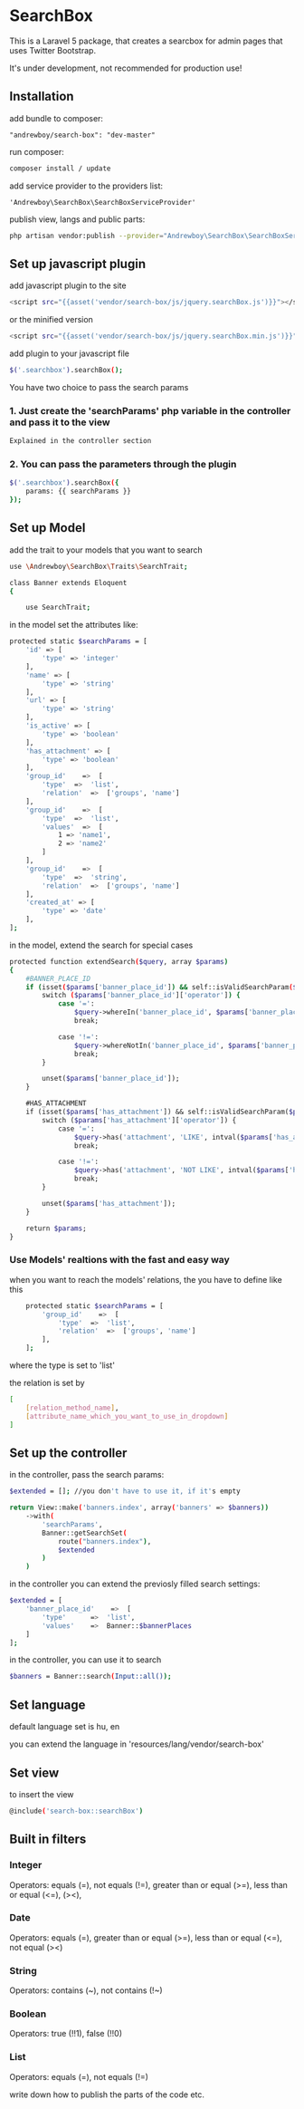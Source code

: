 # SearchBox

This is a Laravel 5 package, that creates a searcbox for admin pages that uses Twitter Bootstrap. 

It's under development, not recommended for production use!

## Installation

add bundle to composer: 

```
"andrewboy/search-box": "dev-master"
```

run composer: 

```bash
composer install / update
```

add service provider to the providers list: 

```
'Andrewboy\SearchBox\SearchBoxServiceProvider'
```

publish view, langs and public parts: 

```bash
php artisan vendor:publish --provider="Andrewboy\SearchBox\SearchBoxServiceProvider"
```

## Set up javascript plugin

add javascript plugin to the site

```bash
<script src="{{asset('vendor/search-box/js/jquery.searchBox.js')}}"></script>
```

or the minified version

```bash
<script src="{{asset('vendor/search-box/js/jquery.searchBox.min.js')}}"></script>
```

add plugin to your javascript file

```bash
$('.searchbox').searchBox();
```

You have two choice to pass the search params

### 1. Just create the 'searchParams' php variable in the controller and pass it to the view 

```bash
Explained in the controller section
```

### 2. You can pass the parameters through the plugin

```bash
$('.searchbox').searchBox({
    params: {{ searchParams }}
});
```

## Set up Model

add the trait to your models that you want to search

```bash
use \Andrewboy\SearchBox\Traits\SearchTrait;

class Banner extends Eloquent
{

    use SearchTrait;
```

in the model set the attributes like:

```bash
protected static $searchParams = [
    'id' => [
        'type' => 'integer'
    ],
    'name' => [
        'type' => 'string'
    ],
    'url' => [
        'type' => 'string'
    ],
    'is_active' => [
        'type' => 'boolean'
    ],
    'has_attachment' => [
        'type' => 'boolean'
    ],
    'group_id'    =>  [
        'type'  =>  'list',
        'relation'  =>  ['groups', 'name']
    ],
    'group_id'    =>  [
        'type'  =>  'list',
        'values'  =>  [
            1 => 'name1',
            2 => 'name2'
        ]
    ],
    'group_id'    =>  [
        'type'  =>  'string',
        'relation'  =>  ['groups', 'name']
    ],
    'created_at' => [
        'type' => 'date'
    ],
];
```

in the model, extend the search for special cases

```bash
protected function extendSearch($query, array $params)
{
    #BANNER_PLACE_ID
    if (isset($params['banner_place_id']) && self::isValidSearchParam($params['banner_place_id'])) {
        switch ($params['banner_place_id']['operator']) {
            case '=':
                $query->whereIn('banner_place_id', $params['banner_place_id']['values']);
                break;

            case '!=':
                $query->whereNotIn('banner_place_id', $params['banner_place_id']['values']);
                break;
        }

        unset($params['banner_place_id']);
    }

    #HAS_ATTACHMENT
    if (isset($params['has_attachment']) && self::isValidSearchParam($params['has_attachment'])) {
        switch ($params['has_attachment']['operator']) {
            case '=':
                $query->has('attachment', 'LIKE', intval($params['has_attachment']['values'][0]));
                break;

            case '!=':
                $query->has('attachment', 'NOT LIKE', intval($params['has_attachment']['values'][0]));
                break;
        }

        unset($params['has_attachment']);
    }

    return $params;
}
```

### Use Models' realtions with the fast and easy way

when you want to reach the models' relations, the you have to define like this

```bash
    protected static $searchParams = [
        'group_id'    =>  [
            'type'  =>  'list',
            'relation'  =>  ['groups', 'name']
        ],
    ];
```

where the type is set to 'list'

the relation is set by

```bash
[
    [relation_method_name],
    [attribute_name_which_you_want_to_use_in_dropdown]
]
```

## Set up the controller

in the controller, pass the search params:

```bash
$extended = []; //you don't have to use it, if it's empty

return View::make('banners.index', array('banners' => $banners))
    ->with(
        'searchParams', 
        Banner::getSearchSet(
            route("banners.index"),
            $extended
        )
    )
```

in the controller you can extend the previosly filled search settings:

```bash
$extended = [
    'banner_place_id'    =>  [
        'type'      =>  'list',
        'values'    =>  Banner::$bannerPlaces
    ]
];
```

in the controller, you can use it to search

```bash
$banners = Banner::search(Input::all());
```

## Set language

default language set is hu, en

you can extend the language in 'resources/lang/vendor/search-box'

## Set view

to insert the view

```bash
@include('search-box::searchBox')
```

## Built in filters

### Integer

Operators: equals (=), not equals (!=), greater than or equal (>=), less than or equal (<=), (><),

### Date

Operators: equals (=), greater than or equal (>=), less than or equal (<=), not equal (><)

### String

Operators: contains (~), not contains (!~)

### Boolean

Operators: true (!!1), false (!!0)

### List

Operators: equals (=), not equals (!=)

write down how to publish the parts of the code etc.